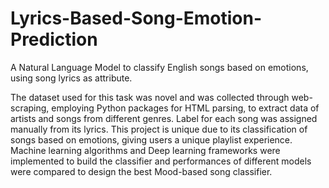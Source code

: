 # Lyrics-Based-Song-Emotion-Prediction
A Natural Language Model to classify English songs based on emotions, using song lyrics as attribute.

The dataset used for this task was novel and was collected through web-scraping, employing Python packages for HTML parsing, to extract data of artists and songs from different genres. Label for each song was assigned manually from its lyrics. This project is unique due to its classification of songs based on emotions, giving users a unique playlist experience. 
Machine learning algorithms and Deep learning frameworks were implemented to build the classifier and performances of different models were compared to design the best Mood-based song classifier.
